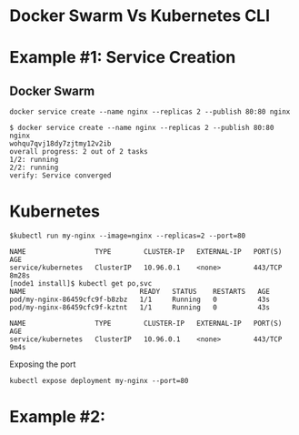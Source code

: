 # Docker Swarm Vs Kubernetes CLI

# Example #1: Service Creation

## Docker Swarm

```
docker service create --name nginx --replicas 2 --publish 80:80 nginx
```

```
$ docker service create --name nginx --replicas 2 --publish 80:80 nginx
wohqu7qvj18dy7zjtmy12v2ib
overall progress: 2 out of 2 tasks 
1/2: running   
2/2: running   
verify: Service converged 
```

# Kubernetes

```
$kubectl run my-nginx --image=nginx --replicas=2 --port=80

NAME                 TYPE        CLUSTER-IP   EXTERNAL-IP   PORT(S)   AGE
service/kubernetes   ClusterIP   10.96.0.1    <none>        443/TCP   8m28s
[node1 install]$ kubectl get po,svc
NAME                            READY   STATUS    RESTARTS   AGE
pod/my-nginx-86459cfc9f-b8zbz   1/1     Running   0          43s
pod/my-nginx-86459cfc9f-kztnt   1/1     Running   0          43s

NAME                 TYPE        CLUSTER-IP   EXTERNAL-IP   PORT(S)   AGE
service/kubernetes   ClusterIP   10.96.0.1    <none>        443/TCP   9m4s
```

Exposing the port

```
kubectl expose deployment my-nginx --port=80
```


# Example #2: 
